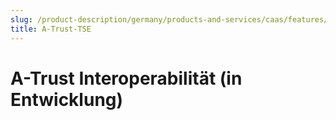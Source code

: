 ```yaml
---
slug: /product-description/germany/products-and-services/caas/features/basics/tse/a-trust
title: A-Trust-TSE
---
```


# A-Trust Interoperabilität (in Entwicklung)